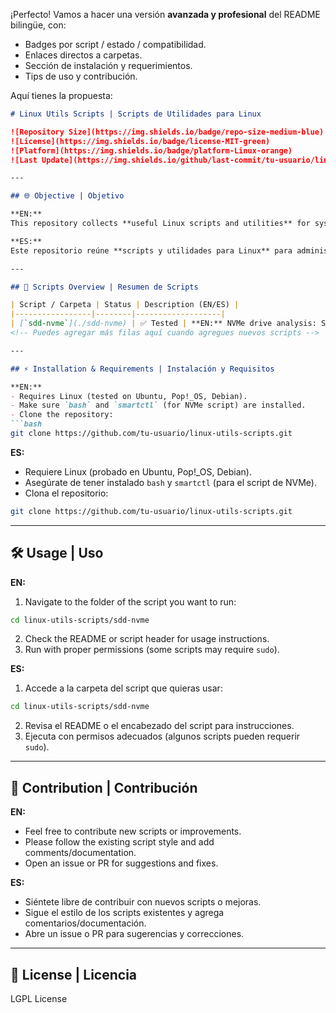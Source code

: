 ¡Perfecto! Vamos a hacer una versión **avanzada y profesional** del README bilingüe, con:

* Badges por script / estado / compatibilidad.
* Enlaces directos a carpetas.
* Sección de instalación y requerimientos.
* Tips de uso y contribución.

Aquí tienes la propuesta:

````markdown
# Linux Utils Scripts | Scripts de Utilidades para Linux

![Repository Size](https://img.shields.io/badge/repo-size-medium-blue)
![License](https://img.shields.io/badge/license-MIT-green)
![Platform](https://img.shields.io/badge/platform-Linux-orange)
![Last Update](https://img.shields.io/github/last-commit/tu-usuario/linux-utils-scripts)

---

## 🌐 Objective | Objetivo

**EN:**  
This repository collects **useful Linux scripts and utilities** for system administration, hardware monitoring, automation, and diagnostics. Designed to help both beginners and advanced users streamline workflows and maintain system health.

**ES:**  
Este repositorio reúne **scripts y utilidades para Linux** para administración del sistema, monitoreo de hardware, automatización y diagnóstico. Diseñado para ayudar a usuarios principiantes y avanzados a optimizar su flujo de trabajo y mantener la salud del sistema.

---

## 📂 Scripts Overview | Resumen de Scripts

| Script / Carpeta | Status | Description (EN/ES) |
|-----------------|--------|-------------------|
| [`sdd-nvme`](./sdd-nvme) | ✅ Tested | **EN:** NVMe drive analysis: SMART info, health, temperature, performance checks. <br> **ES:** Análisis de discos NVMe: información SMART, estado de salud, temperatura, revisión de rendimiento. |
<!-- Puedes agregar más filas aquí cuando agregues nuevos scripts -->

---

## ⚡ Installation & Requirements | Instalación y Requisitos

**EN:**  
- Requires Linux (tested on Ubuntu, Pop!_OS, Debian).  
- Make sure `bash` and `smartctl` (for NVMe script) are installed.  
- Clone the repository:  
```bash
git clone https://github.com/tu-usuario/linux-utils-scripts.git
````

**ES:**

* Requiere Linux (probado en Ubuntu, Pop!_OS, Debian).
* Asegúrate de tener instalado `bash` y `smartctl` (para el script de NVMe).
* Clona el repositorio:

```bash
git clone https://github.com/tu-usuario/linux-utils-scripts.git
```

---

## 🛠️ Usage | Uso

**EN:**

1. Navigate to the folder of the script you want to run:

```bash
cd linux-utils-scripts/sdd-nvme
```

2. Check the README or script header for usage instructions.
3. Run with proper permissions (some scripts may require `sudo`).

**ES:**

1. Accede a la carpeta del script que quieras usar:

```bash
cd linux-utils-scripts/sdd-nvme
```

2. Revisa el README o el encabezado del script para instrucciones.
3. Ejecuta con permisos adecuados (algunos scripts pueden requerir `sudo`).

---

## 📝 Contribution | Contribución

**EN:**

* Feel free to contribute new scripts or improvements.
* Please follow the existing script style and add comments/documentation.
* Open an issue or PR for suggestions and fixes.

**ES:**

* Siéntete libre de contribuir con nuevos scripts o mejoras.
* Sigue el estilo de los scripts existentes y agrega comentarios/documentación.
* Abre un issue o PR para sugerencias y correcciones.

---

## 📌 License | Licencia

LGPL License
